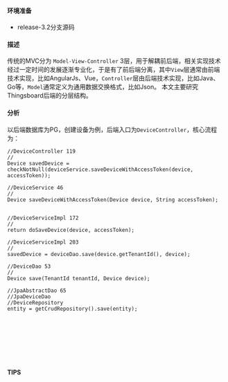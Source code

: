 #### 环境准备

- release-3.2分支源码

#### 描述

传统的MVC分为 `Model-View-Controller` 3层，用于解耦前后端，相关实现技术经过一定时间的发展逐渐专业化，于是有了前后端分离，其中`View`层通常由前端技术实现，比如AngularJs、Vue，`Controller`层由后端技术实现，比如Java、Go等，`Model`通常定义为通用数据交换格式，比如Json。 本文主要研究Thingsboard后端的分层结构。

#### 分析
以后端数据库为PG，创建设备为例，后端入口为`DeviceController`，核心流程为：
```
//DeviceController 119
//
Device savedDevice = checkNotNull(deviceService.saveDeviceWithAccessToken(device, accessToken));

//DeviceService 46
//
Device saveDeviceWithAccessToken(Device device, String accessToken);


//DeviceServiceImpl 172
//
return doSaveDevice(device, accessToken);

//DeviceServiceImpl 203
//
savedDevice = deviceDao.save(device.getTenantId(), device);

//DeviceDao 53
//
Device save(TenantId tenantId, Device device);

//JpaAbstractDao 65
//JpaDeviceDao
//DeviceRepository
entity = getCrudRepository().save(entity);









```

#### TIPS